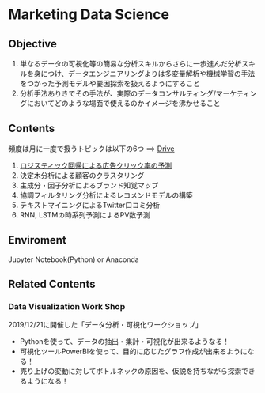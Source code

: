 # Marketing Data Science

## Objective
1. 単なるデータの可視化等の簡易な分析スキルからさらに一歩進んだ分析スキルを身につけ、データエンジニアリングよりは多変量解析や機械学習の手法をつかった予測モデルや要因探索を扱えるようにすること
2. 分析手法ありきでその手法が、実際のデータコンサルティング/マーケティングにおいてどのような場面で使えるのかイメージを沸かせること

## Contents
頻度は月に一度で扱うトピックは以下の6つ ==> [Drive](https://drive.google.com/drive/folders/17rzEi39cLAln8-cx8xPkDAzt0PNCUu0O)
1. [ロジスティック回帰による広告クリック率の予測](https://qiita.com/K0hei27/private/8d6e805506f508ed0641)
2. 決定木分析による顧客のクラスタリング
3. 主成分・因子分析によるブランド知覚マップ
4. 協調フィルタリング分析によるレコメンドモデルの構築
5. テキストマイニングによるTwitter口コミ分析 
6. RNN, LSTMの時系列予測によるPV数予測

## Enviroment
Jupyter Notebook(Python) or Anaconda

## Related Contents
### Data Visualization Work Shop
2019/12/21に開催した「データ分析・可視化ワークショップ」
* Pythonを使って、データの抽出・集計・可視化が出来るようなる！
* 可視化ツールPowerBIを使って、目的に応じたグラフ作成が出来るようになる！
* 売り上げの変動に対してボトルネックの原因を、仮説を持ちながら探索できるようになる！


